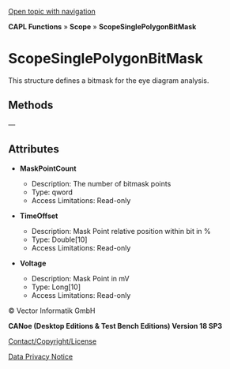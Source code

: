 [Open topic with navigation](../../../../../CANoeDEFamily.htm#Topics/CAPLFunctions/Scope/Classes/CAPLFunctionScopeSinglePolygonBitMask.md)

**CAPL Functions** » **Scope** » **ScopeSinglePolygonBitMask**

# ScopeSinglePolygonBitMask

This structure defines a bitmask for the eye diagram analysis.

## Methods

—

## Attributes

- **MaskPointCount**
  - Description: The number of bitmask points
  - Type: qword
  - Access Limitations: Read-only

- **TimeOffset**
  - Description: Mask Point relative position within bit in %
  - Type: Double[10]
  - Access Limitations: Read-only

- **Voltage**
  - Description: Mask Point in mV
  - Type: Long[10]
  - Access Limitations: Read-only

© Vector Informatik GmbH

**CANoe (Desktop Editions & Test Bench Editions) Version 18 SP3**

[Contact/Copyright/License](../../../Shared/ContactCopyrightLicense.md)

[Data Privacy Notice](https://www.vector.com/int/en/company/get-info/privacy-policy/)